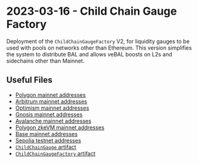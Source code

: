 # 2023-03-16 - Child Chain Gauge Factory

Deployment of the `ChildChainGaugeFactory` V2, for liquidity gauges to be used with pools on networks other than Ethereum.
This version simplifies the system to distribute BAL and allows veBAL boosts on L2s and sidechains other than Mainnet.

## Useful Files

- [Polygon mainnet addresses](./output/polygon.json)
- [Arbitrum mainnet addresses](./output/arbitrum.json)
- [Optimism mainnet addresses](./output/optimism.json)
- [Gnosis mainnet addresses](./output/gnosis.json)
- [Avalanche mainnet addresses](./output/avalanche.json)
- [Polygon zkeVM mainnet addresses](./output/zkevm.json)
- [Base mainnet addresses](./output/base.json)
- [Sepolia testnet addresses](./output/sepolia.json)
- [`ChildChainGauge` artifact](./artifact/ChildChainGauge.json)
- [`ChildChainGaugeFactory` artifact](./artifact/ChildChainGaugeFactory.json)
